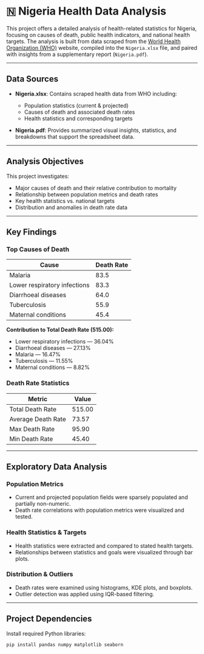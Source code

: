 # 🇳 Nigeria Health Data Analysis

This project offers a detailed analysis of health-related statistics for Nigeria, focusing on causes of death, public health indicators, and national health targets. The analysis is built from data scraped from the [World Health Organization (WHO)](https://www.who.int/) website, compiled into the `Nigeria.xlsx` file, and paired with insights from a supplementary report (`Nigeria.pdf`).

---

## Data Sources

- **Nigeria.xlsx**: Contains scraped health data from WHO including:
  - Population statistics (current & projected)
  - Causes of death and associated death rates
  - Health statistics and corresponding targets

- **Nigeria.pdf**: Provides summarized visual insights, statistics, and breakdowns that support the spreadsheet data.

---

## Analysis Objectives

This project investigates:
- Major causes of death and their relative contribution to mortality
- Relationship between population metrics and death rates
- Key health statistics vs. national targets
- Distribution and anomalies in death rate data

---

## Key Findings

### Top Causes of Death
| Cause                         | Death Rate |
|------------------------------|------------|
| Malaria                      | 83.5       |
| Lower respiratory infections | 83.3       |
| Diarrhoeal diseases          | 64.0       |
| Tuberculosis                 | 55.9       |
| Maternal conditions          | 45.4       |

**Contribution to Total Death Rate (515.00):**
- Lower respiratory infections — 36.04%
- Diarrhoeal diseases — 27.13%
- Malaria — 16.47%
- Tuberculosis — 11.55%
- Maternal conditions — 8.82%

### Death Rate Statistics

| Metric             | Value   |
|--------------------|---------|
| Total Death Rate   | 515.00  |
| Average Death Rate | 73.57   |
| Max Death Rate     | 95.90   |
| Min Death Rate     | 45.40   |

---

## Exploratory Data Analysis

### Population Metrics
- Current and projected population fields were sparsely populated and partially non-numeric.
- Death rate correlations with population metrics were visualized and tested.

### Health Statistics & Targets
- Health statistics were extracted and compared to stated health targets.
- Relationships between statistics and goals were visualized through bar plots.

### Distribution & Outliers
- Death rates were examined using histograms, KDE plots, and boxplots.
- Outlier detection was applied using IQR-based filtering.

---

## Project Dependencies

Install required Python libraries:

```bash
pip install pandas numpy matplotlib seaborn
